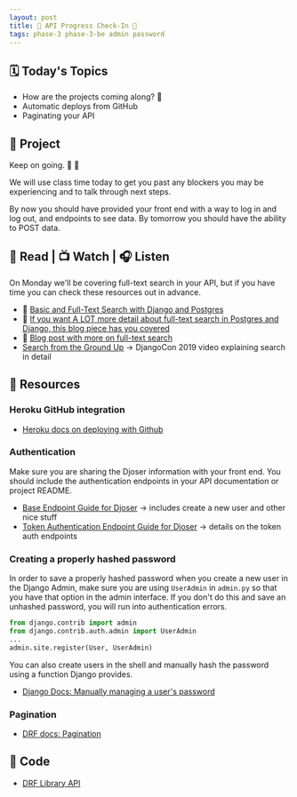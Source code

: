 ```yaml
---
layout: post
title: 🐻 API Progress Check-In 🐻
tags: phase-3 phase-3-be admin password
---
```


## 🗓️ Today's Topics

- How are the projects coming along? 👀
- Automatic deploys from GitHub
- Paginating your API

## 🎯 Project

Keep on going. 💪 🚀

We will use class time today to get you past any blockers you may be experiencing and to talk through next steps.

By now you should have provided your front end with a way to log in and log out, and endpoints to see data. By tomorrow you should have the ability to POST data.

## 📖 Read | 📺 Watch | 🎧 Listen

On Monday we'll be covering full-text search in your API, but if you have time you can check these resources out in advance.

- 📖 [Basic and Full-Text Search with Django and Postgres](https://testdriven.io/blog/django-search/)
- 📖 [If you want A LOT more detail about full-text search in Postgres and Django, this blog piece has you covered](https://pganalyze.com/blog/full-text-search-django-postgres)
- 📖 [Blog post with more on full-text search](https://www.netlandish.com/blog/2020/06/22/full-text-search-django-postgresql/)
- [Search from the Ground Up](https://www.youtube.com/watch?v=is3R8d420D4&list=PL2NFhrDSOxgXXUMIGOs8lNe2B-f4pXOX-&index=2) -> DjangoCon 2019 video explaining search in detail

## 🔖 Resources

### Heroku GitHub integration

- [Heroku docs on deploying with Github](https://devcenter.heroku.com/articles/github-integration)

### Authentication

Make sure you are sharing the Djoser information with your front end. You should include the authentication endpoints in your API documentation or project README.

- [Base Endpoint Guide for Djoser](https://djoser.readthedocs.io/en/latest/base_endpoints.html) -> includes create a new user and other nice stuff
- [Token Authentication Endpoint Guide for Djoser](https://djoser.readthedocs.io/en/latest/token_endpoints.html) -> details on the token auth endpoints

### Creating a properly hashed password

In order to save a properly hashed password when you create a new user in the Django Admin, make sure you are using `UserAdmin` in `admin.py` so that you have that option in the admin interface. If you don't do this and save an unhashed password, you will run into authentication errors.

```py
from django.contrib import admin
from django.contrib.auth.admin import UserAdmin
...
admin.site.register(User, UserAdmin)
```

You can also create users in the shell and manually hash the password using a function Django provides.

- [Django Docs: Manually managing a user's password](https://docs.djangoproject.com/en/4.0/topics/auth/passwords/#module-django.contrib.auth.hashers)

### Pagination

- [DRF docs: Pagination](https://www.django-rest-framework.org/api-guide/pagination/)

## 🦉 Code

- [DRF Library API](https://github.com/Momentum-Team-11/example-drf-library)
